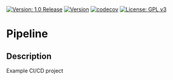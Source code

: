 [![Version: 1.0 Release](https://shields.io/badge/Version-1.0%20Release-green.svg)](https://github.com/smasgl/pipeline)
[![Version](https://travis-ci.com/smasgl/pipeline.svg?branch=main)](https://travis-ci.com/github/smasgl/pipeline)
[![codecov](https://codecov.io/gh/smasgl/pipeline/branch/main/graph/badge.svg?token=031DBA55ZI)](https://codecov.io/gh/smasgl/pipeline)
[![License: GPL v3](https://shields.io/badge/License-GPL%20v3-blue.svg)](https://www.gnu.org/licenses/gpl-3.0)

# Pipeline

## Description

Example CI/CD project
